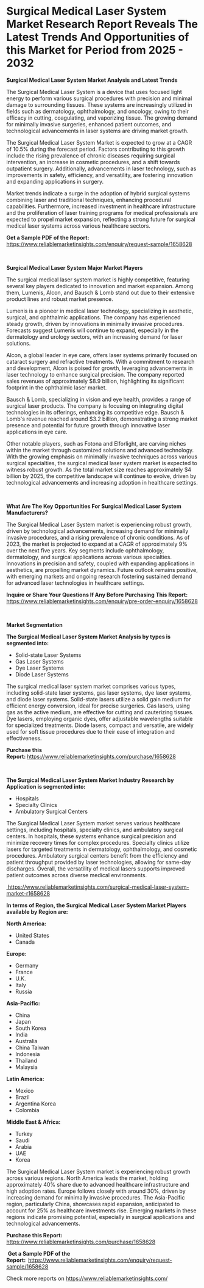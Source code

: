 <p><h1>Surgical Medical Laser System Market Research Report Reveals The Latest Trends And Opportunities of this Market for Period from 2025 - 2032</h1></p><p><strong>Surgical Medical Laser System Market Analysis and Latest Trends</strong></p>
<p><p>The Surgical Medical Laser System is a device that uses focused light energy to perform various surgical procedures with precision and minimal damage to surrounding tissues. These systems are increasingly utilized in fields such as dermatology, ophthalmology, and oncology, owing to their efficacy in cutting, coagulating, and vaporizing tissue. The growing demand for minimally invasive surgeries, enhanced patient outcomes, and technological advancements in laser systems are driving market growth.</p><p>The Surgical Medical Laser System Market is expected to grow at a CAGR of 10.5% during the forecast period. Factors contributing to this growth include the rising prevalence of chronic diseases requiring surgical intervention, an increase in cosmetic procedures, and a shift towards outpatient surgery. Additionally, advancements in laser technology, such as improvements in safety, efficiency, and versatility, are fostering innovation and expanding applications in surgery.</p><p>Market trends indicate a surge in the adoption of hybrid surgical systems combining laser and traditional techniques, enhancing procedural capabilities. Furthermore, increased investment in healthcare infrastructure and the proliferation of laser training programs for medical professionals are expected to propel market expansion, reflecting a strong future for surgical medical laser systems across various healthcare sectors.</p></p>
<p><strong>Get a Sample PDF of the Report:&nbsp;</strong> <a href="https://www.reliablemarketinsights.com/enquiry/request-sample/1658628?utm_campaign=3008&utm_medium=2&utm_source=Github&utm_content=ia&utm_term=23032025&utm_id=surgical-medical-laser-system">https://www.reliablemarketinsights.com/enquiry/request-sample/1658628</a></p>
<p>&nbsp;</p>
<p><strong>Surgical Medical Laser System Major Market Players</strong></p>
<p><p>The surgical medical laser system market is highly competitive, featuring several key players dedicated to innovation and market expansion. Among them, Lumenis, Alcon, and Bausch & Lomb stand out due to their extensive product lines and robust market presence.</p><p>Lumenis is a pioneer in medical laser technology, specializing in aesthetic, surgical, and ophthalmic applications. The company has experienced steady growth, driven by innovations in minimally invasive procedures. Forecasts suggest Lumenis will continue to expand, especially in the dermatology and urology sectors, with an increasing demand for laser solutions.</p><p>Alcon, a global leader in eye care, offers laser systems primarily focused on cataract surgery and refractive treatments. With a commitment to research and development, Alcon is poised for growth, leveraging advancements in laser technology to enhance surgical precision. The company reported sales revenues of approximately $8.9 billion, highlighting its significant footprint in the ophthalmic laser market.</p><p>Bausch & Lomb, specializing in vision and eye health, provides a range of surgical laser products. The company is focusing on integrating digital technologies in its offerings, enhancing its competitive edge. Bausch & Lomb's revenue reached around $3.2 billion, demonstrating a strong market presence and potential for future growth through innovative laser applications in eye care.</p><p>Other notable players, such as Fotona and Elforlight, are carving niches within the market through customized solutions and advanced technology. With the growing emphasis on minimally invasive techniques across various surgical specialties, the surgical medical laser system market is expected to witness robust growth. As the total market size reaches approximately $4 billion by 2025, the competitive landscape will continue to evolve, driven by technological advancements and increasing adoption in healthcare settings.</p></p>
<p>&nbsp;</p>
<p><strong>What Are The Key Opportunities For Surgical Medical Laser System Manufacturers?</strong></p>
<p><p>The Surgical Medical Laser System market is experiencing robust growth, driven by technological advancements, increasing demand for minimally invasive procedures, and a rising prevalence of chronic conditions. As of 2023, the market is projected to expand at a CAGR of approximately 9% over the next five years. Key segments include ophthalmology, dermatology, and surgical applications across various specialties. Innovations in precision and safety, coupled with expanding applications in aesthetics, are propelling market dynamics. Future outlook remains positive, with emerging markets and ongoing research fostering sustained demand for advanced laser technologies in healthcare settings.</p></p>
<p><strong>Inquire or Share Your Questions If Any Before Purchasing This Report:</strong> <a href="https://www.reliablemarketinsights.com/enquiry/pre-order-enquiry/1658628?utm_campaign=3008&utm_medium=2&utm_source=Github&utm_content=ia&utm_term=23032025&utm_id=surgical-medical-laser-system">https://www.reliablemarketinsights.com/enquiry/pre-order-enquiry/1658628</a></p>
<p>&nbsp;</p>
<p><strong>Market Segmentation</strong></p>
<p><strong>The Surgical Medical Laser System Market Analysis by types is segmented into:</strong></p>
<p><ul><li>Solid-state Laser Systems</li><li>Gas Laser Systems</li><li>Dye Laser Systems</li><li>Diode Laser Systems</li></ul></p>
<p><p>The surgical medical laser system market comprises various types, including solid-state laser systems, gas laser systems, dye laser systems, and diode laser systems. Solid-state lasers utilize a solid gain medium for efficient energy conversion, ideal for precise surgeries. Gas lasers, using gas as the active medium, are effective for cutting and cauterizing tissues. Dye lasers, employing organic dyes, offer adjustable wavelengths suitable for specialized treatments. Diode lasers, compact and versatile, are widely used for soft tissue procedures due to their ease of integration and effectiveness.</p></p>
<p><strong>Purchase this Report:&nbsp;</strong><a href="https://www.reliablemarketinsights.com/purchase/1658628?utm_campaign=3008&utm_medium=2&utm_source=Github&utm_content=ia&utm_term=23032025&utm_id=surgical-medical-laser-system">https://www.reliablemarketinsights.com/purchase/1658628</a></p>
<p>&nbsp;</p>
<p><strong>The Surgical Medical Laser System Market Industry Research by Application is segmented into:</strong></p>
<p><ul><li>Hospitals</li><li>Specialty Clinics</li><li>Ambulatory Surgical Centers</li></ul></p>
<p><p>The Surgical Medical Laser System market serves various healthcare settings, including hospitals, specialty clinics, and ambulatory surgical centers. In hospitals, these systems enhance surgical precision and minimize recovery times for complex procedures. Specialty clinics utilize lasers for targeted treatments in dermatology, ophthalmology, and cosmetic procedures. Ambulatory surgical centers benefit from the efficiency and patient throughput provided by laser technologies, allowing for same-day discharges. Overall, the versatility of medical lasers supports improved patient outcomes across diverse medical environments.</p></p>
<p><a href="https://www.reliablemarketinsights.com/surgical-medical-laser-system-market-r1658628?utm_campaign=3008&utm_medium=2&utm_source=Github&utm_content=ia&utm_term=23032025&utm_id=surgical-medical-laser-system">&nbsp;https://www.reliablemarketinsights.com/surgical-medical-laser-system-market-r1658628</a></p>
<p><strong>In terms of Region, the Surgical Medical Laser System Market Players available by Region are:</strong></p>
<p>
    <p> <strong> North America: </strong>
        <ul>
            <li>United States</li>
            <li>Canada</li>
        </ul>
        </p> 
    <p> <strong> Europe: </strong>
        <ul>
            <li>Germany</li>
            <li>France</li>
            <li>U.K.</li>
            <li>Italy</li>
            <li>Russia</li>
        </ul>
        </p> 
    <p> <strong> Asia-Pacific: </strong>
        <ul>
            <li>China</li>
            <li>Japan</li>
            <li>South Korea</li>
            <li>India</li>
            <li>Australia</li>
            <li>China Taiwan</li>
            <li>Indonesia</li>
            <li>Thailand</li>
            <li>Malaysia</li>
        </ul>
        </p> 
    <p> <strong> Latin America: </strong>
        <ul>
            <li>Mexico</li>
            <li>Brazil</li>
            <li>Argentina Korea</li>
            <li>Colombia</li>
        </ul>
        </p> 
    <p> <strong> Middle East & Africa: </strong>
        <ul>
            <li>Turkey</li>
            <li>Saudi</li>
            <li>Arabia</li>
            <li>UAE</li>
            <li>Korea</li>
        </ul>
    </p>
    </p>
<p><p>The Surgical Medical Laser System market is experiencing robust growth across various regions. North America leads the market, holding approximately 40% share due to advanced healthcare infrastructure and high adoption rates. Europe follows closely with around 30%, driven by increasing demand for minimally invasive procedures. The Asia-Pacific region, particularly China, showcases rapid expansion, anticipated to account for 25% as healthcare investments rise. Emerging markets in these regions indicate promising potential, especially in surgical applications and technological advancements.</p></p>
<p><strong>Purchase this Report: </strong><a href="https://www.reliablemarketinsights.com/purchase/1658628?utm_campaign=3008&utm_medium=2&utm_source=Github&utm_content=ia&utm_term=23032025&utm_id=surgical-medical-laser-system">https://www.reliablemarketinsights.com/purchase/1658628</a></p>
<p>&nbsp;<strong>Get a Sample PDF of the Report:&nbsp;&nbsp;</strong><a href="https://www.reliablemarketinsights.com/enquiry/request-sample/1658628?utm_campaign=3008&utm_medium=2&utm_source=Github&utm_content=ia&utm_term=23032025&utm_id=surgical-medical-laser-system">https://www.reliablemarketinsights.com/enquiry/request-sample/1658628</a></p>
<p><strong></strong></p>
<p>Check more reports on <a href="https://www.reliablemarketinsights.com/?utm_campaign=3008&utm_medium=2&utm_source=Github&utm_content=ia&utm_term=23032025&utm_id=surgical-medical-laser-system">https://www.reliablemarketinsights.com/</a></p>